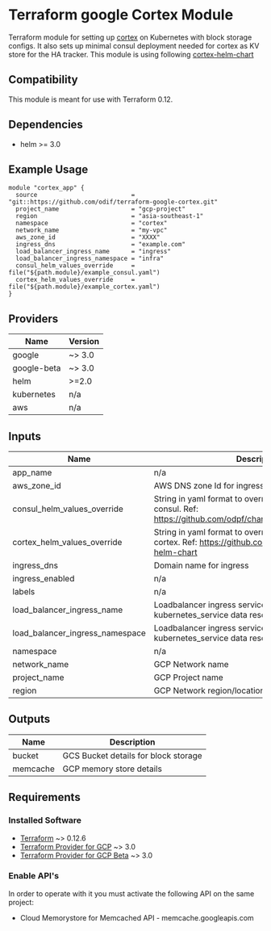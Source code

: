 # Terraform google Cortex Module

Terraform module for setting up [cortex](https://cortexmetrics.io) on Kubernetes with block storage configs.
It also sets up minimal consul deployment needed for cortex as KV store for the HA tracker.
This module is using following [cortex-helm-chart](https://github.com/cortexproject/cortex-helm-chart)

## Compatibility

This module is meant for use with Terraform 0.12.

## Dependencies

- helm >= 3.0

## Example Usage

```
module "cortex_app" {
  source                          = "git::https://github.com/odif/terraform-google-cortex.git"
  project_name                    = "gcp-project"
  region                          = "asia-southeast-1"
  namespace                       = "cortex"
  network_name                    = "my-vpc"
  aws_zone_id                     = "XXXX"
  ingress_dns                     = "example.com"
  load_balancer_ingress_name      = "ingress"
  load_balancer_ingress_namespace = "infra"
  consul_helm_values_override     = file("${path.module}/example_consul.yaml")
  cortex_helm_values_override     = file("${path.module}/example_cortex.yaml")
}
```

## Providers

| Name        | Version |
| ----------- | ------- |
| google      | ~> 3.0  |
| google-beta | ~> 3.0  |
| helm        | >=2.0   |
| kubernetes  | n/a     |
| aws         | n/a     |

## Inputs

| Name                            | Description                                                                                                           | Type     | Default    | Required |
| ------------------------------- | --------------------------------------------------------------------------------------------------------------------- | -------- | ---------- | :------: |
| app_name                        | n/a                                                                                                                   | `string` | `"cortex"` |    no    |
| aws_zone_id                     | AWS DNS zone Id for ingress creation                                                                                  | `string` | n/a        |   yes    |
| consul_helm_values_override     | String in yaml format to override helm values for consul. Ref: https://github.com/odpf/charts/tree/main/stable/consul | `string` | `""`       |    no    |
| cortex_helm_values_override     | String in yaml format to override helm values for cortex. Ref: https://github.com/cortexproject/cortex-helm-chart     | `string` | `""`       |    no    |
| ingress_dns                     | Domain name for ingress                                                                                               | `string` | n/a        |   yes    |
| ingress_enabled                 | n/a                                                                                                                   | `bool`   | `true`     |    no    |
| labels                          | n/a                                                                                                                   | `map`    | `{}`       |    no    |
| load_balancer_ingress_name      | Loadbalancer ingress service name for kubernetes_service data resource                                                | `string` | n/a        |   yes    |
| load_balancer_ingress_namespace | Loadbalancer ingress service namespace for kubernetes_service data resource                                           | `any`    | n/a        |   yes    |
| namespace                       | n/a                                                                                                                   | `string` | `"cortex"` |    no    |
| network_name                    | GCP Network name                                                                                                      | `string` | n/a        |   yes    |
| project_name                    | GCP Project name                                                                                                      | `string` | n/a        |   yes    |
| region                          | GCP Network region/location. eg: asia-southeast1                                                                      | `string` | n/a        |   yes    |

## Outputs

| Name     | Description                          |
| -------- | ------------------------------------ |
| bucket   | GCS Bucket details for block storage |
| memcache | GCP memory store details             |

## Requirements

### Installed Software

- [Terraform](https://www.terraform.io/downloads.html) ~> 0.12.6
- [Terraform Provider for GCP](https://github.com/terraform-providers/terraform-provider-google) ~> 3.0
- [Terraform Provider for GCP Beta](https://github.com/terraform-providers/terraform-provider-google-beta) ~>
  3.0

### Enable API's

In order to operate with it you must activate the following API on the same project:

- Cloud Memorystore for Memcached API - memcache.googleapis.com
